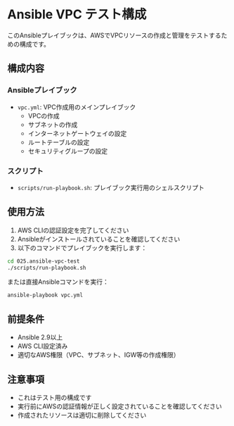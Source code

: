 # Ansible VPC テスト構成

このAnsibleプレイブックは、AWSでVPCリソースの作成と管理をテストするための構成です。

## 構成内容

### Ansibleプレイブック
- `vpc.yml`: VPC作成用のメインプレイブック
  - VPCの作成
  - サブネットの作成
  - インターネットゲートウェイの設定
  - ルートテーブルの設定
  - セキュリティグループの設定

### スクリプト
- `scripts/run-playbook.sh`: プレイブック実行用のシェルスクリプト

## 使用方法

1. AWS CLIの認証設定を完了してください
2. Ansibleがインストールされていることを確認してください
3. 以下のコマンドでプレイブックを実行します：

```bash
cd 025.ansible-vpc-test
./scripts/run-playbook.sh
```

または直接Ansibleコマンドを実行：

```bash
ansible-playbook vpc.yml
```

## 前提条件

- Ansible 2.9以上
- AWS CLI設定済み
- 適切なAWS権限（VPC、サブネット、IGW等の作成権限）

## 注意事項

- これはテスト用の構成です
- 実行前にAWSの認証情報が正しく設定されていることを確認してください
- 作成されたリソースは適切に削除してください